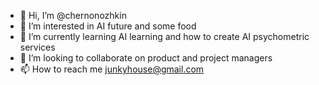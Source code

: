 - 👋 Hi, I’m @chernonozhkin
- 👀 I’m interested in AI future and some food
- 🌱 I’m currently learning AI learning and how to create AI psychometric services 
- 💞️ I’m looking to collaborate on product and project managers
- 📫 How to reach me junkyhouse@gmail.com

<!---
chernonozhkin/chernonozhkin is a ✨ special ✨ repository because its `README.md` (this file) appears on your GitHub profile.
You can click the Preview link to take a look at your changes.
--->
